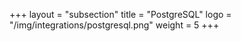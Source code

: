 +++
layout = "subsection"
title = "PostgreSQL"
logo = "/img/integrations/postgresql.png"
weight = 5
+++
